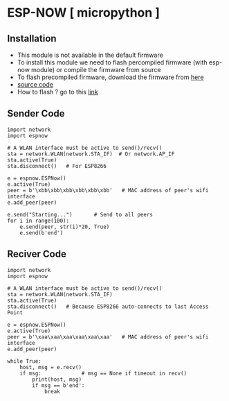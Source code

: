 # ESP-NOW [ micropython ]

## Installation
- This module is not available in the default firmware
- To install this module we need to flash percompiled firmware (with esp-now module) or compile the firmware from source
- To flash precompiled firmware, download the firmware from [here](https://github.com/glenn20/micropython-espnow-images)
- [source code](https://github.com/glenn20/micropython/tree/espnow-g20)
- How to flash ? go to this [link](../micropython/)

## Sender Code
```
import network
import espnow

# A WLAN interface must be active to send()/recv()
sta = network.WLAN(network.STA_IF)  # Or network.AP_IF
sta.active(True)
sta.disconnect()   # For ESP8266

e = espnow.ESPNow()
e.active(True)
peer = b'\xbb\xbb\xbb\xbb\xbb\xbb'   # MAC address of peer's wifi interface
e.add_peer(peer)

e.send("Starting...")       # Send to all peers
for i in range(100):
    e.send(peer, str(i)*20, True)
    e.send(b'end')
```

## Reciver Code
```
import network
import espnow

# A WLAN interface must be active to send()/recv()
sta = network.WLAN(network.STA_IF)
sta.active(True)
sta.disconnect()   # Because ESP8266 auto-connects to last Access Point

e = espnow.ESPNow()
e.active(True)
peer = b'\xaa\xaa\xaa\xaa\xaa\xaa'   # MAC address of peer's wifi interface
e.add_peer(peer)

while True:
    host, msg = e.recv()
    if msg:             # msg == None if timeout in recv()
        print(host, msg)
        if msg == b'end':
            break
```